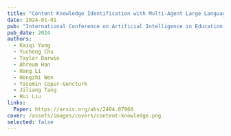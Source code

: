 ```yaml
---
title: "Content Knowledge Identification with Multi-Agent Large Language Models (LLMs)"
date: 2024-01-01
pub: "International Conference on Artificial Intelligence in Education (AIED)"
pub_date: 2024
authors:
  - Kaiqi Yang
  - Yucheng Chu
  - Taylor Darwin
  - Ahreum Han
  - Hang Li
  - Hongzhi Wen
  - Yasemin Copur-Gencturk
  - Jiliang Tang
  - Hui Liu
links:
  Paper: https://arxiv.org/abs/2404.07960
cover: /assets/images/covers/content-knowledge.png
selected: false
---
```

